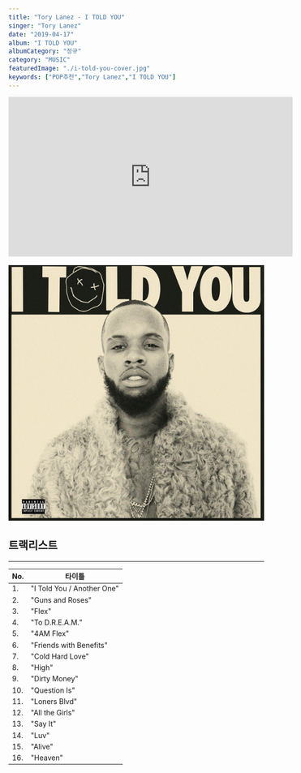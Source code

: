 ```yaml
---
title: "Tory Lanez - I TOLD YOU"
singer: "Tory Lanez"
date: "2019-04-17"
album: "I TOLD YOU"
albumCategory: "정규"
category: "MUSIC"
featuredImage: "./i-told-you-cover.jpg"
keywords: ["POP추천","Tory Lanez","I TOLD YOU"]
---
```


<iframe width="560" height="315" src="https://www.youtube.com/embed/videoseries?list=OLAK5uy_k9-_XZ-hUmDQZjXp3dglklAsD8hMkGFNs" frameborder="0" allow="accelerometer; autoplay; encrypted-media; gyroscope; picture-in-picture" allowfullscreen></iframe>

<br>

![커버](./i-told-you-cover.jpg)

## 트랙리스트

- - -

| No. | 타이틀                     |
|-----|----------------------------|
| 1.  | "I Told You / Another One" |
| 2.  | "Guns and Roses"           |
| 3.  | "Flex"                     |
| 4.  | "To D.R.E.A.M."            |
| 5.  | "4AM Flex"                 |
| 6.  | "Friends with Benefits"    |
| 7.  | "Cold Hard Love"           |
| 8.  | "High"                     |
| 9.  | "Dirty Money"              |
| 10. | "Question Is"              |
| 11. | "Loners Blvd"              |
| 12. | "All the Girls"            |
| 13. | "Say It"                   |
| 14. | "Luv"                      |
| 15. | "Alive"                    |
| 16. | "Heaven"                   |